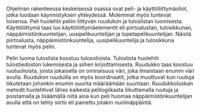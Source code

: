 Ohjelman rakenteessa keskeisessä osassa ovat peli- ja käyttöliittymäoliot, jotka luodaan käynnistyksen yhteydessä. Molemmat myös tuntevat toisensa. Peli huolehtii peliin liittyvän ruudukon ja tuloslistan luomisesta. Käyttöliittymä taas luo käyttöliittymäelementit eli piirtoalustan, tulosikkunan, näppäimistönkuuntelijan, uusipelikuuntelijan ja lopetapelikuuntelijan. Näistä piirtoalusta, näppäimistönkuuntelija, uusipelikuuntelija ja tulosikkuna tuntevat myös pelin.

Pelin luoma tuloslista koostuu tulosolioista. Tuloslista huolehtii tulostiedoston lukemisesta ja siihen kirjoittamisesta. Ruudukko taas koostuu ruutuolioista, joista jokaisella on ominaisuus väri, joka ilmaistaan enumin väri avulla. Ruudukon ruuduilla on myös koordinaatit, jotka muuttuvat kun ruutuja liikutetaan johonkin enumin suunta määräämään suuntaan. Ruudukkoluokan metodit huolehtivat lähes kaikesta pelilogiikasta liikuttamalla ruutuja ja poistamalla ja lisäämällä niitä aina kun peli huomaa näppäimistönkuuntelijan avulla että on tehty siirto eli painettu jotakin nuolinäppäintä.
